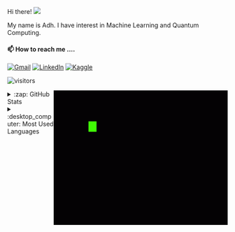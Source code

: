 Hi there! <img src="https://raw.githubusercontent.com/MartinHeinz/MartinHeinz/master/wave.gif" width="30px">

My name is Adh. I have interest in Machine Learning and Quantum Computing.

#### 📫 How to reach me ....

[![Gmail](https://img.shields.io/badge/--linkedin?label=Gmail&logo=gmail&style=social)](mailto:adh.isl.almrjl@gmail.com)
[![LinkedIn](https://img.shields.io/badge/--linkedin?label=LinkedIn&logo=LinkedIn&style=social)](https://www.linkedin.com/in/islamuddin-alimurrijal-1a671520a/)
[![Kaggle](https://img.shields.io/badge/--linkedin?label=Kaggle&logo=Kaggle&style=social)](https://www.kaggle.com/ialimurrijal)

![visitors](https://visitor-badge.glitch.me/badge?page_id=${adh182}.${adh182/adh182})   

<img align="right" alt="GIF" src="https://github.com/adh182/adh182/blob/master/coding.gif?raw=true" width="398" height="308" />

<p float="left">
  <details>
  <summary>:zap: GitHub Stats</summary>
  <img align="center" src="https://github-readme-stats.vercel.app/api?username=adh182&show_icons=true&theme=radical" height=150em />
<!--   <img align="center" src="https://github-readme-stats.vercel.app/api?username=adh182&theme=gruvbox&show_icons=true" height=150em /> -->
  </details>
  
  <details>
  <summary>:desktop_computer: Most Used Languages</summary>
  <img align="center" src="https://github-readme-stats.vercel.app/api/top-langs/?username=adh182&hide=jupyter notebook,ruby&layout=compact&theme=gruvbox" height=170em />
  </details>
</p>

<!---
adh182/adh182 is a ✨ special ✨ repository because its `README.md` (this file) appears on your GitHub profile.
You can click the Preview link to take a look at your changes.
--->
